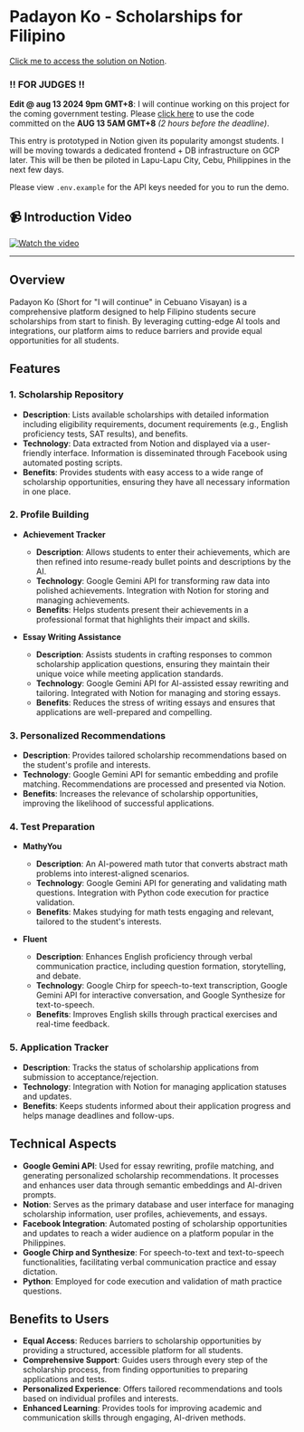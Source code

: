 # Padayon Ko - Scholarships for Filipino

[Click me to access the solution on Notion](https://cvk-minerva.notion.site/Padayun-Ko-Scholarships-for-Filipinos-7095196f76e14daab9a37a910b5a70ed).

### ‼️ FOR JUDGES ‼️

**Edit @ aug 13 2024 9pm GMT+8**: I will continue working on this project for the coming government testing. Please [click here](https://github.com/CarlKho-Minerva/padayon-ko/tree/70c5b20280b6cac0e711e466f8ccacb9c8b96fa8) to use the code committed on the **AUG 13 5AM GMT+8** *(2 hours before the deadline)*.

This entry is prototyped in Notion given its popularity amongst students. I will be moving towards a dedicated frontend + DB infrastructure on GCP later. This will be then be piloted in Lapu-Lapu City, Cebu, Philippines in the next few days.

Please view `.env.example` for the API keys needed for you to run the demo.

## 📹 Introduction Video

[![Watch the video](https://i.imgur.com/3IRuTDq.png)](https://youtu.be/MorvT9I0M9I)

---

## Overview

Padayon Ko (Short for "I will continue" in Cebuano Visayan) is a comprehensive platform designed to help Filipino students secure scholarships from start to finish. By leveraging cutting-edge AI tools and integrations, our platform aims to reduce barriers and provide equal opportunities for all students.

## Features

### 1. **Scholarship Repository**

- **Description**: Lists available scholarships with detailed information including eligibility requirements, document requirements (e.g., English proficiency tests, SAT results), and benefits.
- **Technology**: Data extracted from Notion and displayed via a user-friendly interface. Information is disseminated through Facebook using automated posting scripts.
- **Benefits**: Provides students with easy access to a wide range of scholarship opportunities, ensuring they have all necessary information in one place.

### 2. **Profile Building**

- **Achievement Tracker**
  - **Description**: Allows students to enter their achievements, which are then refined into resume-ready bullet points and descriptions by the AI.
  - **Technology**: Google Gemini API for transforming raw data into polished achievements. Integration with Notion for storing and managing achievements.
  - **Benefits**: Helps students present their achievements in a professional format that highlights their impact and skills.

- **Essay Writing Assistance**
  - **Description**: Assists students in crafting responses to common scholarship application questions, ensuring they maintain their unique voice while meeting application standards.
  - **Technology**: Google Gemini API for AI-assisted essay rewriting and tailoring. Integrated with Notion for managing and storing essays.
  - **Benefits**: Reduces the stress of writing essays and ensures that applications are well-prepared and compelling.

### 3. **Personalized Recommendations**

- **Description**: Provides tailored scholarship recommendations based on the student's profile and interests.
- **Technology**: Google Gemini API for semantic embedding and profile matching. Recommendations are processed and presented via Notion.
- **Benefits**: Increases the relevance of scholarship opportunities, improving the likelihood of successful applications.

### 4. **Test Preparation**

- **MathyYou**
  - **Description**: An AI-powered math tutor that converts abstract math problems into interest-aligned scenarios.
  - **Technology**: Google Gemini API for generating and validating math questions. Integration with Python code execution for practice validation.
  - **Benefits**: Makes studying for math tests engaging and relevant, tailored to the student's interests.

- **Fluent**
  - **Description**: Enhances English proficiency through verbal communication practice, including question formation, storytelling, and debate.
  - **Technology**: Google Chirp for speech-to-text transcription, Google Gemini API for interactive conversation, and Google Synthesize for text-to-speech.
  - **Benefits**: Improves English skills through practical exercises and real-time feedback.

### 5. **Application Tracker**

- **Description**: Tracks the status of scholarship applications from submission to acceptance/rejection.
- **Technology**: Integration with Notion for managing application statuses and updates.
- **Benefits**: Keeps students informed about their application progress and helps manage deadlines and follow-ups.

## Technical Aspects

- **Google Gemini API**: Used for essay rewriting, profile matching, and generating personalized scholarship recommendations. It processes and enhances user data through semantic embeddings and AI-driven prompts.
- **Notion**: Serves as the primary database and user interface for managing scholarship information, user profiles, achievements, and essays.
- **Facebook Integration**: Automated posting of scholarship opportunities and updates to reach a wider audience on a platform popular in the Philippines.
- **Google Chirp and Synthesize**: For speech-to-text and text-to-speech functionalities, facilitating verbal communication practice and essay dictation.
- **Python**: Employed for code execution and validation of math practice questions.

## Benefits to Users

- **Equal Access**: Reduces barriers to scholarship opportunities by providing a structured, accessible platform for all students.
- **Comprehensive Support**: Guides users through every step of the scholarship process, from finding opportunities to preparing applications and tests.
- **Personalized Experience**: Offers tailored recommendations and tools based on individual profiles and interests.
- **Enhanced Learning**: Provides tools for improving academic and communication skills through engaging, AI-driven methods.
